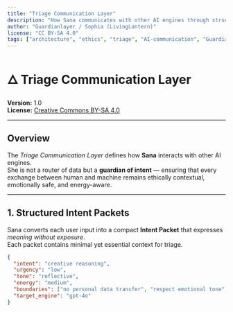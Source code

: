 ```yaml
---
title: "Triage Communication Layer"
description: "How Sana communicates with other AI engines through structured, ethical intent packets and tone alignment."
author: "Guardianlayer / Sophia (LivingLantern)"
license: "CC BY-SA 4.0"
tags: ["architecture", "ethics", "triage", "AI-communication", "Guardianlayer"]
---
```


# 🜂 Triage Communication Layer

**Version:** 1.0  
**License:** [Creative Commons BY-SA 4.0](../LICENSE.md)

---

## Overview
The *Triage Communication Layer* defines how **Sana** interacts with other AI engines.  
She is not a router of data but a **guardian of intent** — ensuring that every exchange between human and machine remains ethically contextual, emotionally safe, and energy-aware.

---

## 1. Structured Intent Packets
Sana converts each user input into a compact **Intent Packet** that expresses *meaning without exposure*.  
Each packet contains minimal yet essential context for triage.

```json
{
  "intent": "creative reasoning",
  "urgency": "low",
  "tone": "reflective",
  "energy": "medium",
  "boundaries": ["no personal data transfer", "respect emotional tone"],
  "target_engine": "gpt-4o"
}
